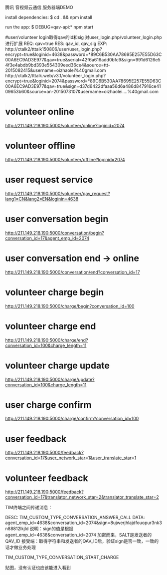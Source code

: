 腾讯 音视频云通信
服务器端DEMO

   install dependencies:
     $ cd . && npm install

   run the app:
     $ DEBUG=qav-api:* npm start


#user/volunteer login取得qav的id和sig
对user_login.php/volunteer_login.php进行扩展
REQ: qav=true
RES: qav_id, qav_sig
EXP:
http://ctalk2/tttalk150806/user/user_login.php?encrypt=true&loginid=4638&password=*89C6B530AA78695E257E55D63C00A6EC9AD3E977&qav=true&serial=42f6a616add0bfc9&sign=991d6126e54f3e4abdb9bd393e554309eed36ce4&source=ttt-2015082415&username=oizhaolei%40gmail.com
http://ctalk2/tttalk.web/v3.1/volunteer_login.php?encrypt=true&loginid=2074&password=*89C6B530AA78695E257E55D63C00A6EC9AD3E977&qav=true&sign=d37d6422dfaaa56d6a486d847916ce4109653b60&source=an-2015073107&username=oizhaolei....%40gmail.com

# volunteer online
http://211.149.218.190:5000/volunteer/online?loginid=2074

# volunteer offline
http://211.149.218.190:5000/volunteer/offline?loginid=2074

# user request service
http://211.149.218.190:5000/volunteer/qav_request?lang1=CN&lang2=EN&loginin=4638

# user conversation begin
http://211.149.218.190:5000/conversation/begin?conversation_id=17&agent_emp_id=2074

# user conversation end -> online
http://211.149.218.190:5000/conversation/end?conversation_id=17

# volunteer charge begin
http://211.149.218.190:5000/charge/begin?conversation_id=100

# volunteer charge end
http://211.149.218.190:5000/charge/end?conversation_id=100&charge_length=11

# volunteer charge update
http://211.149.218.190:5000/charge/update?conversation_id=100&charge_length=11

# user charge confirm
http://211.149.218.190:5000/charge/confirm?conversation_id=100

# user feedback
http://211.149.218.190:5000/feedback?conversation_id=17&user_network_star=1&user_translate_star=1
# volunteer feedback
http://211.149.218.190:5000/feedback?conversation_id=17&translator_network_star=2&translator_translate_star=2



TIM终端之间传递消息：

DESC: TIM_CUSTOM_TYPE_CONVERSATION_ANSWER_CALL
DATA: agent_emp_id=4638&conversation_id=2074&sign=8ujwerjhlajdfouopur3nk3n88812lkjld
说明：sign的值是根据 agent_emp_id=4638&conversation_id=2074 加密而来，SALT是发送者的QAV_ID
接受端：取得字符串和发送者的QAV_ID后，验证sign是否一致，一致的话才做业务处理


TIM_CUSTOM_TYPE_CONVERSATION_START_CHARGE


贴图，没有认证也应该能进入看到
